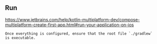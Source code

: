 ## Run

https://www.jetbrains.com/help/kotlin-multiplatform-dev/compose-multiplatform-create-first-app.html#run-your-application-on-ios

```
Once everything is configured, ensure that the root file `./gradlew` is executable.
```